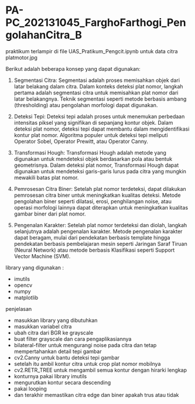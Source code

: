 # PA-PC_202131045_FarghoFarthogi_PengolahanCitra_B
praktikum terlampir di file UAS_Pratikum_Pengcit.ipynb
untuk data citra platmotor.jpg

Berikut adalah beberapa konsep yang dapat digunakan:

1. Segmentasi Citra: Segmentasi adalah proses memisahkan objek dari latar belakang dalam citra. Dalam konteks deteksi plat nomor, langkah pertama adalah segmentasi citra untuk memisahkan plat nomor dari latar belakangnya. Teknik segmentasi seperti metode berbasis ambang (thresholding) atau pengolahan morfologi dapat digunakan.

2. Deteksi Tepi: Deteksi tepi adalah proses untuk menemukan perbedaan intensitas piksel yang signifikan di sepanjang kontur objek. Dalam deteksi plat nomor, deteksi tepi dapat membantu dalam mengidentifikasi kontur plat nomor. Algoritma populer untuk deteksi tepi meliputi Operator Sobel, Operator Prewitt, atau Operator Canny.

3. Transformasi Hough: Transformasi Hough adalah metode yang digunakan untuk mendeteksi objek berdasarkan pola atau bentuk geometrisnya. Dalam deteksi plat nomor, Transformasi Hough dapat digunakan untuk mendeteksi garis-garis lurus pada citra yang mungkin mewakili batas plat nomor.

4. Pemrosesan Citra Biner: Setelah plat nomor terdeteksi, dapat dilakukan pemrosesan citra biner untuk meningkatkan kualitas deteksi. Metode pengolahan biner seperti dilatasi, erosi, penghilangan noise, atau operasi morfologi lainnya dapat diterapkan untuk meningkatkan kualitas gambar biner dari plat nomor.

5. Pengenalan Karakter: Setelah plat nomor terdeteksi dan diolah, langkah selanjutnya adalah pengenalan karakter. Metode pengenalan karakter dapat beragam, mulai dari pendekatan berbasis template hingga pendekatan berbasis pembelajaran mesin seperti Jaringan Saraf Tiruan (Neural Network) atau metode berbasis Klasifikasi seperti Support Vector Machine (SVM).

library yang digunakan :
- imutils
- opencv
- numpy
- matplotlib

penjelasan
- masukkan library yang dibutuhkan
- masukkan variabel citra
- ubah citra dari BGR ke grayscale
- buat filter grayscale dan cara pengaplikasiannya
- bilateral-filter untuk mengurangi noise pada citra dan tetap mempertahankan detail tepi gambar
- cv2.Canny untuk bantu deteksi tepi gambar
- setelah itu ambil kontur citra untuk crop plat nomor mobilnya
- cv2.RETR_TREE untuk mengambil semua kontur dengan hirarki lengkap
- konturnya pakai library imutils
- mengurutkan kontur secara descending
- pakai looping
- dan terakhir memastikan citra edge dan biner apakah trus atau tidak
